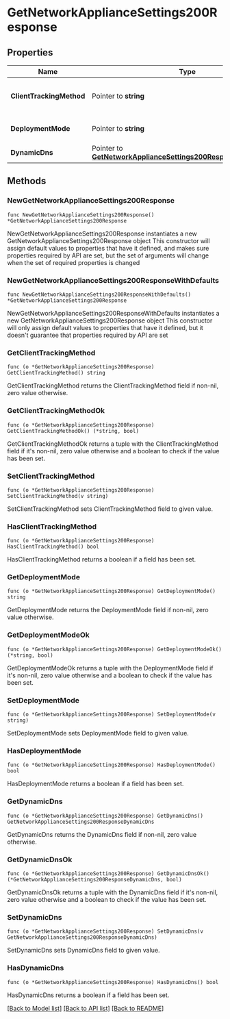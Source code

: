 # GetNetworkApplianceSettings200Response

## Properties

Name | Type | Description | Notes
------------ | ------------- | ------------- | -------------
**ClientTrackingMethod** | Pointer to **string** | Client tracking method of a network | [optional] 
**DeploymentMode** | Pointer to **string** | Deployment mode of a network | [optional] 
**DynamicDns** | Pointer to [**GetNetworkApplianceSettings200ResponseDynamicDns**](GetNetworkApplianceSettings200ResponseDynamicDns.md) |  | [optional] 

## Methods

### NewGetNetworkApplianceSettings200Response

`func NewGetNetworkApplianceSettings200Response() *GetNetworkApplianceSettings200Response`

NewGetNetworkApplianceSettings200Response instantiates a new GetNetworkApplianceSettings200Response object
This constructor will assign default values to properties that have it defined,
and makes sure properties required by API are set, but the set of arguments
will change when the set of required properties is changed

### NewGetNetworkApplianceSettings200ResponseWithDefaults

`func NewGetNetworkApplianceSettings200ResponseWithDefaults() *GetNetworkApplianceSettings200Response`

NewGetNetworkApplianceSettings200ResponseWithDefaults instantiates a new GetNetworkApplianceSettings200Response object
This constructor will only assign default values to properties that have it defined,
but it doesn't guarantee that properties required by API are set

### GetClientTrackingMethod

`func (o *GetNetworkApplianceSettings200Response) GetClientTrackingMethod() string`

GetClientTrackingMethod returns the ClientTrackingMethod field if non-nil, zero value otherwise.

### GetClientTrackingMethodOk

`func (o *GetNetworkApplianceSettings200Response) GetClientTrackingMethodOk() (*string, bool)`

GetClientTrackingMethodOk returns a tuple with the ClientTrackingMethod field if it's non-nil, zero value otherwise
and a boolean to check if the value has been set.

### SetClientTrackingMethod

`func (o *GetNetworkApplianceSettings200Response) SetClientTrackingMethod(v string)`

SetClientTrackingMethod sets ClientTrackingMethod field to given value.

### HasClientTrackingMethod

`func (o *GetNetworkApplianceSettings200Response) HasClientTrackingMethod() bool`

HasClientTrackingMethod returns a boolean if a field has been set.

### GetDeploymentMode

`func (o *GetNetworkApplianceSettings200Response) GetDeploymentMode() string`

GetDeploymentMode returns the DeploymentMode field if non-nil, zero value otherwise.

### GetDeploymentModeOk

`func (o *GetNetworkApplianceSettings200Response) GetDeploymentModeOk() (*string, bool)`

GetDeploymentModeOk returns a tuple with the DeploymentMode field if it's non-nil, zero value otherwise
and a boolean to check if the value has been set.

### SetDeploymentMode

`func (o *GetNetworkApplianceSettings200Response) SetDeploymentMode(v string)`

SetDeploymentMode sets DeploymentMode field to given value.

### HasDeploymentMode

`func (o *GetNetworkApplianceSettings200Response) HasDeploymentMode() bool`

HasDeploymentMode returns a boolean if a field has been set.

### GetDynamicDns

`func (o *GetNetworkApplianceSettings200Response) GetDynamicDns() GetNetworkApplianceSettings200ResponseDynamicDns`

GetDynamicDns returns the DynamicDns field if non-nil, zero value otherwise.

### GetDynamicDnsOk

`func (o *GetNetworkApplianceSettings200Response) GetDynamicDnsOk() (*GetNetworkApplianceSettings200ResponseDynamicDns, bool)`

GetDynamicDnsOk returns a tuple with the DynamicDns field if it's non-nil, zero value otherwise
and a boolean to check if the value has been set.

### SetDynamicDns

`func (o *GetNetworkApplianceSettings200Response) SetDynamicDns(v GetNetworkApplianceSettings200ResponseDynamicDns)`

SetDynamicDns sets DynamicDns field to given value.

### HasDynamicDns

`func (o *GetNetworkApplianceSettings200Response) HasDynamicDns() bool`

HasDynamicDns returns a boolean if a field has been set.


[[Back to Model list]](../README.md#documentation-for-models) [[Back to API list]](../README.md#documentation-for-api-endpoints) [[Back to README]](../README.md)


